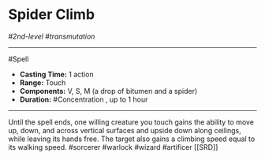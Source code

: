 # Spider Climb
*#2nd-level #transmutation*
___ 
#Spell
- **Casting Time:** 1 action
- **Range:** Touch
- **Components:** V, S, M (a drop of bitumen and a spider)
- **Duration:** #Concentration , up to 1 hour
---
Until the spell ends, one willing creature you touch gains the ability to move up, down, and across vertical surfaces and upside down along ceilings, while leaving its hands free. The target also gains a climbing speed equal to its walking speed.
#sorcerer
#warlock
#wizard
#artificer
[[SRD]]